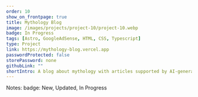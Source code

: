 ```yaml
---
order: 10
show_on_frontpage: true
title: Mythology Blog
image: /images/projects/project-10/project-10.webp
badge: In Progress
tags: [Astro, GoogleAdSense, HTML, CSS, Typescript]
type: Project
link: https://mythology-blog.vercel.app
passwordProtected: false
storePassword: none
githubLink: ""
shortIntro: A blog about mythology with articles supported by AI-generated images. Powered by Astro, this project offers a seamlessly fast and immersive reading experience. Leveraging the power of SEO, our content shines on Google's search pages. Additionally, we've integrated Google AdSense to deliver relevant and engaging ads.
---
```


Notes:
badge: New, Updated, In Progress
